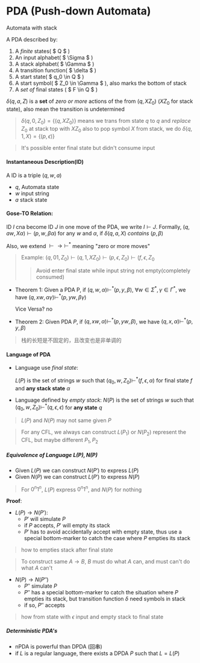 # PDA (Push-down Automata)

Automata with stack

A PDA described by:
1. A *finite* states( $ Q $ )
2. An input alphabet( $ \Sigma $ )
3. A stack alphabet( $ \Gamma $ )
4. A transition function( $ \delta $ )
5. A start state( $ q_0 \in Q $ )
6. A start symbol( $ Z_0 \in \Gamma $ ), also marks the bottom of stack
7. A *set of* final states ( $ F \in Q $ )

$\delta(q, a, Z)$ is a **set** of *zero or more* actions of the from $(q, XZ_0)$ ($XZ_0$ for stack state), also mean the transition is undetermined

> $\delta(q, 0, Z_0) = \{(q, XZ_0)\}$ means we trans from state $q$ to $q$ and *replace* $Z_0$ at stack top with $XZ_0$
> also to pop symbol $X$ from stack, we do $\delta(q, 1, X) = \{(p, \epsilon)\}$

> It's possible enter final state but didn't consume input

#### Instantaneous Description(ID)

A ID is a triple $(q, w, a)$ 
- $q$, Automata state
- $w$ input string
- $a$ stack state

#### Gose-TO Relation:

ID $I$ cna become ID $J$ in one move of the PDA, we write $I \vdash J$. Formally, $(q, aw, X\alpha)\vdash (p, w,\beta\alpha)$ for any $w$ and $\alpha$, if $\delta(q, a, X)$ *contains* $(p, \beta)$

Also, we extend $\vdash \to \vdash^*$ meaning "zero or more moves" 

> Example: $(q, 01, Z_0) \vdash (q, 1, XZ_0)\vdash (p, \epsilon, Z_0)\vdash (f, \epsilon, Z_0$
>> Avoid enter final state while input string not empty(completely consumed)

- Theorem 1: Given a PDA P, if $(q, w, \alpha) \vdash^* (p, y, \beta)$, $\forall w \in \Sigma^*, \gamma \in \Gamma^*$, we have $(q, xw, \alpha\gamma) \vdash^* (p, yw, \beta\gamma)$

    Vice Versa? no
- Theorem 2: Given PDA $P$, if $(q, xw, \alpha) \vdash^* (p, yw, \beta)$, we have $(q, x, \alpha) \vdash^* (p, y,\beta)$

> 栈的长短是不固定的，且改变也是非单调的

#### Language of PDA

- Language use *final state*:

    $L(P)$ is the set of strings $w$ such that $(q_0, w, Z_0) \vdash^* (f, \epsilon, \alpha)$ for final state $f$ and **any stack state** $\alpha$
- Language defined by *empty stack*:
    $N(P)$  is the set of strings $w$ such that $(q_0, w, Z_0) \vdash^* (q, \epsilon, \epsilon)$ for **any state** $q$

> $L(P)$ and $N(P)$ may not same given $P$

> For any CFL, we always can construct $L(P_1)$ or $N(P_2)$ represent the CFL, but maybe different $P_1, P_2$

##### Equivalence of Language $L(P), N(P)$ 

- Given $L(P)$ we can construct $N(P')$ to express $L(P)$
- Given $N(P)$ we can construct $L(P')$ to express $N(P)$

> For ${0^n1^n}$, $L(P)$ express ${0^n1^n}$, and $N(P)$ for nothing

**Proof**:
- $L(P) \to N(P')$:
    - $P'$ will simulate $P$
    - if $P$ accepts, $P'$ will empty its stack
    - $P'$ has to avoid accidentally accept with empty state, thus use a special bottom-marker to catch the case where $P$ empties its stack

> how to empties stack after final state

> To construct same $A\to B$, $B$ must do what $A$ can, and must can't do what $A$ can't

- $N(P) \to N(P'')$
    - $P''$ simulate $P$
    - $P''$ has a special bottom-marker to catch the situation where $P$ empties its stack, but transition function $\delta$ need symbols in stack    
    - if so, $P''$ accepts

> how from state with $\epsilon$ input and empty stack to final state 

##### Deterministic PDA's

- nPDA is powerful than DPDA (回串)
- if $L$ is a regular language, there exists a DPDA $P$ such that $L = L(P)$